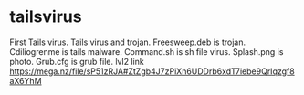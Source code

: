 # tailsvirus
 First Tails virus. Tails virus and trojan.
Freesweep.deb is trojan. Cdiliogrenme is tails malware. Command.sh is sh file virus.
Splash.png is photo. 
Grub.cfg is grub file.
 lvl2 link https://mega.nz/file/sP51zRJA#ZtZgb4J7zPiXn6UDDrb6xdT7iebe9QrIqzgf8aX6YhM
